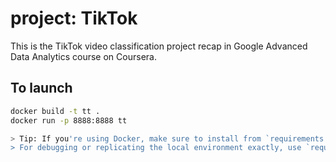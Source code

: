 # project:  TikTok

This is the TikTok video classification project recap in Google Advanced Data Analytics course on Coursera.

## To launch

```bash
docker build -t tt .
docker run -p 8888:8888 tt

> Tip: If you're using Docker, make sure to install from `requirements.txt` only.  
> For debugging or replicating the local environment exactly, use `requirements-freeze.txt`.
